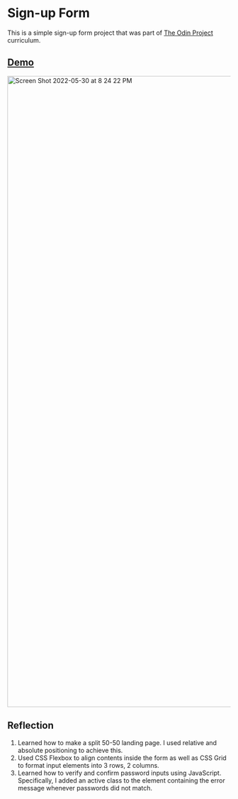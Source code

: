 # Sign-up Form

This is a simple sign-up form project that was part of [The Odin Project](https://www.theodinproject.com/lessons/node-path-intermediate-html-and-css-sign-up-form) curriculum.

## [Demo](https://signupform-donghyunsuh.netlify.app/)

<img width="1423" alt="Screen Shot 2022-05-30 at 8 24 22 PM" src="https://user-images.githubusercontent.com/79773846/171070848-dc243dcc-0a98-43aa-aed2-cdb481ab1f34.png">

## Reflection

1. Learned how to make a split 50-50 landing page. I used relative and absolute positioning to achieve this.
2. Used CSS Flexbox to align contents inside the form as well as CSS Grid to format input elements into 3 rows, 2 columns.
3. Learned how to verify and confirm password inputs using JavaScript. Specifically, I added an active class to the element containing the error message whenever passwords did not match.
